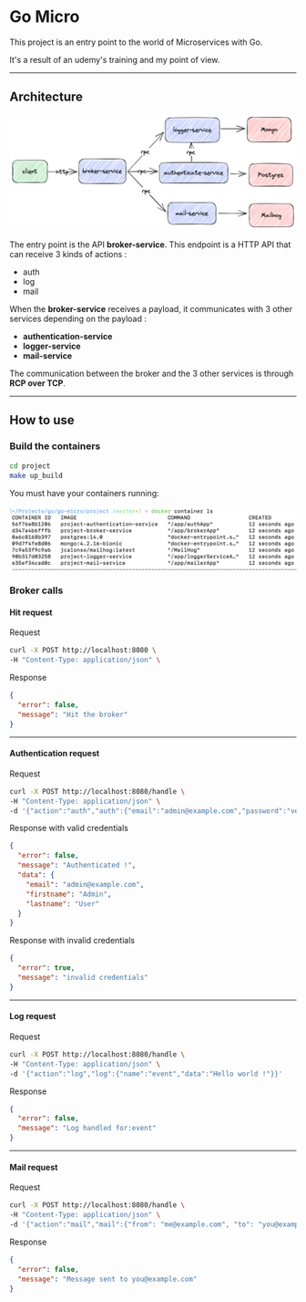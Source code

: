 # Go Micro

This project is an entry point to the world of Microservices with Go.

It's a result of an udemy's training and my point of view.

---

## Architecture

![Alt text](docs/architecture_diagram.png 'Architecture Diagram')

The entry point is the API **broker-service**.
This endpoint is a HTTP API that can receive 3 kinds of actions :

- auth
- log
- mail

When the **broker-service** receives a payload, it communicates with 3 other services depending on the payload :

- **authentication-service**
- **logger-service**
- **mail-service**

The communication between the broker and the 3 other services is through **RCP over TCP**.

---

## How to use

### Build the containers

```bash
cd project
make up_build
```

You must have your containers running:

![Alt text](docs/docker_containers.png 'Docker containers')

### Broker calls

#### Hit request

Request

```bash
curl -X POST http://localhost:8080 \
-H "Content-Type: application/json" \
```

Response

```json
{
  "error": false,
  "message": "Hit the broker"
}
```

---

#### Authentication request

Request

```bash
curl -X POST http://localhost:8080/handle \
-H "Content-Type: application/json" \
-d '{"action":"auth","auth":{"email":"admin@example.com","password":"verysecret"}}'
```

Response with valid credentials

```json
{
  "error": false,
  "message": "Authenticated !",
  "data": {
    "email": "admin@example.com",
    "firstname": "Admin",
    "lastname": "User"
  }
}
```

Response with invalid credentials

```json
{
  "error": true,
  "message": "invalid credentials"
}
```

---

#### Log request

Request

```bash
curl -X POST http://localhost:8080/handle \
-H "Content-Type: application/json" \
-d '{"action":"log","log":{"name":"event","data":"Hello world !"}}'
```

Response

```json
{
  "error": false,
  "message": "Log handled for:event"
}
```

---

#### Mail request

Request

```bash
curl -X POST http://localhost:8080/handle \
-H "Content-Type: application/json" \
-d '{"action":"mail","mail":{"from": "me@example.com", "to": "you@example.com", "subject": "Test email", "message": "Hello world"}}'
```

Response

```json
{
  "error": false,
  "message": "Message sent to you@example.com"
}
```
